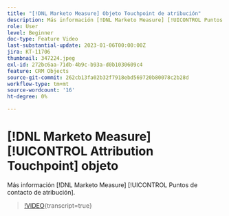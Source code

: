 ```yaml
---
title: "[!DNL Marketo Measure] Objeto Touchpoint de atribución"
description: Más información [!DNL Marketo Measure] [!UICONTROL Puntos de contacto de atribución].
role: User
level: Beginner
doc-type: Feature Video
last-substantial-update: 2023-01-06T00:00:00Z
jira: KT-11706
thumbnail: 347224.jpeg
exl-id: 272bc6aa-71db-4b9c-b93a-d0b1030609c4
feature: CRM Objects
source-git-commit: 262cb13fa02b32f7918ebd569720b80078c2b28d
workflow-type: tm+mt
source-wordcount: '16'
ht-degree: 0%

---
```


# [!DNL Marketo Measure] [!UICONTROL Attribution Touchpoint] objeto

Más información [!DNL Marketo Measure] [!UICONTROL Puntos de contacto de atribución].

>[!VIDEO](https://video.tv.adobe.com/v/347224/?learn=on){transcript=true}
